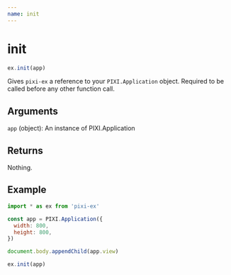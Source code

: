 ```yaml
---
name: init
---
```


# init

```js
ex.init(app)
```

Gives `pixi-ex` a reference to your `PIXI.Application` object. Required to be called before any other function call.

## Arguments

`app` (object): An instance of PIXI.Application

## Returns

Nothing.

## Example

```js
import * as ex from 'pixi-ex'

const app = PIXI.Application({
  width: 800,
  height: 800,
})

document.body.appendChild(app.view)

ex.init(app)
```
